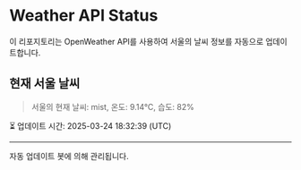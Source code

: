 
# Weather API Status

이 리포지토리는 OpenWeather API를 사용하여 서울의 날씨 정보를 자동으로 업데이트합니다.

## 현재 서울 날씨
> 서울의 현재 날씨: mist, 온도: 9.14°C, 습도: 82%

⏳ 업데이트 시간: 2025-03-24 18:32:39 (UTC)

---
자동 업데이트 봇에 의해 관리됩니다.
